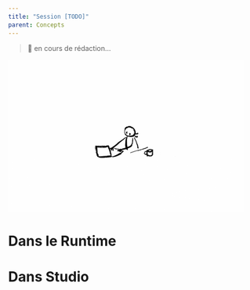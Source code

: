 ```yaml
---
title: "Session [TODO]"
parent: Concepts
---
```


> 🚧 en cours de rédaction...

![SynApps](../assets/under-progress.gif)


# Dans le Runtime

# Dans Studio
